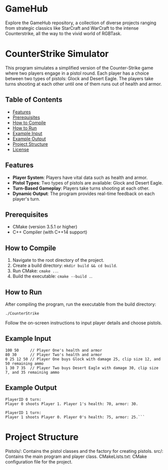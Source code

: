 # GameHub
Explore the GameHub repository, a collection of diverse projects ranging from strategic classics like StarCraft and WarCraft to the intense Counterstrike, all the way to the vivid world of RGBTask. 

# CounterStrike Simulator

This program simulates a simplified version of the Counter-Strike game where two players engage in a pistol round. Each player has a choice between two types of pistols: Glock and Desert Eagle. The players take turns shooting at each other until one of them runs out of health and armor.

## Table of Contents

- [Features](#features)
- [Prerequisites](#prerequisites)
- [How to Compile](#how-to-compile)
- [How to Run](#how-to-run)
- [Example Input](#example-input)
- [Example Output](#example-output)
- [Project Structure](#project-structure)
- [License](#license)

## Features

- **Player System**: Players have vital data such as health and armor.
- **Pistol Types**: Two types of pistols are available: Glock and Desert Eagle.
- **Turn-Based Gameplay**: Players take turns shooting at each other.
- **Dynamic Output**: The program provides real-time feedback on each player's turn.

## Prerequisites

- CMake (version 3.5.1 or higher)
- C++ Compiler (with C++14 support)

## How to Compile

1. Navigate to the root directory of the project.
2. Create a build directory: `mkdir build && cd build`.
3. Run CMake: `cmake ..`.
4. Build the executable: `cmake --build .`.

## How to Run

After compiling the program, run the executable from the build directory:

`./CounterStrike`

Follow the on-screen instructions to input player details and choose pistols.

## Example Input
```
100 50     // Player One's health and armor
80 30      // Player Two's health and armor
0 25 12 50 // Player One buys Glock with damage 25, clip size 12, and 50 remaining ammo
1 30 7 35  // Player Two buys Desert Eagle with damage 30, clip size 7, and 35 remaining ammo
```
## Example Output
```
PlayerID 0 turn:
Player 0 shoots Player 1. Player 1's health: 70, armor: 30.

PlayerID 1 turn:
Player 1 shoots Player 0. Player 0's health: 75, armor: 25.```
```

# Project Structure
Pistols/: Contains the pistol classes and the factory for creating pistols.
src/: Contains the main program and player class.
CMakeLists.txt: CMake configuration file for the project.
